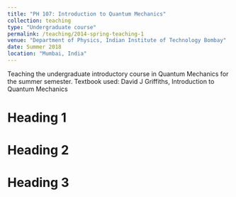 ```yaml
---
title: "PH 107: Introduction to Quantum Mechanics"
collection: teaching
type: "Undergraduate course"
permalink: /teaching/2014-spring-teaching-1
venue: "Department of Physics, Indian Institute of Technology Bombay"
date: Summer 2018
location: "Mumbai, India"
---
```


Teaching the undergraduate introductory course in Quantum Mechanics for the summer semester. Textbook used: David J Griffiths, Introduction to Quantum Mechanics 

Heading 1
======

Heading 2
======

Heading 3
======
